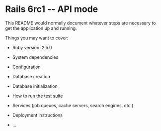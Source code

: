 # Rails 6rc1 -- API mode

This README would normally document whatever steps are necessary to get the
application up and running.

Things you may want to cover:

* Ruby version: 2.5.0

* System dependencies

* Configuration

* Database creation

* Database initialization

* How to run the test suite

* Services (job queues, cache servers, search engines, etc.)

* Deployment instructions

* ...
